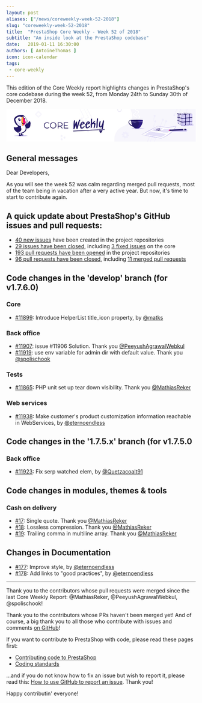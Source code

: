 ```yaml
---
layout: post
aliases: ["/news/coreweekly-week-52-2018"]
slug: "coreweekly-week-52-2018"
title:  "PrestaShop Core Weekly - Week 52 of 2018"
subtitle: "An inside look at the PrestaShop codebase"
date:   2019-01-11 16:30:00
authors: [ AntoineThomas ]
icon: icon-calendar
tags:
 - core-weekly
---
```


This edition of the Core Weekly report highlights changes in PrestaShop's core codebase during the week 52, from Monday 24th to Sunday 30th of December 2018.

![Core Weekly banner](/assets/images/2018/12/banner-core-weekly.jpg)


## General messages

Dear Developers,

As you will see the week 52 was calm regarding merged pull requests, most of the team being in vacation after a very active year. But now, it's time to start to contribute again.


## A quick update about PrestaShop's GitHub issues and pull requests:

- [40 new issues](https://github.com/search?q=org%3APrestaShop+is%3Apublic++-repo%3Aprestashop%2Fprestashop.github.io++is%3Aissue+created%3A2018-12-24..2018-12-30) have been created in the project repositories
- [29 issues have been closed](https://github.com/search?q=org%3APrestaShop+is%3Apublic++-repo%3Aprestashop%2Fprestashop.github.io++is%3Aissue+closed%3A2018-12-24..2018-12-30), including [3 fixed issues](https://github.com/search?q=org%3APrestaShop+is%3Apublic++-repo%3Aprestashop%2Fprestashop.github.io++is%3Aissue+label%3Afixed+closed%3A2018-12-24..2018-12-30) on the core
- [193 pull requests have been opened](https://github.com/search?q=org%3APrestaShop+is%3Apublic++-repo%3Aprestashop%2Fprestashop.github.io++is%3Apr+created%3A2018-12-24..2018-12-30) in the project repositories
- [96 pull requests have been closed](https://github.com/search?q=org%3APrestaShop+is%3Apublic++-repo%3Aprestashop%2Fprestashop.github.io++is%3Apr+closed%3A2018-12-24..2018-12-30), including [11 merged pull requests](https://github.com/search?q=org%3APrestaShop+is%3Apublic++-repo%3Aprestashop%2Fprestashop.github.io++is%3Apr+merged%3A2018-12-24..2018-12-30)

## Code changes in the 'develop' branch (for v1.7.6.0)

### Core

* [#11899](https://github.com/PrestaShop/PrestaShop/pull/11899): Introduce HelperList title_icon property, by [@matks](https://github.com/matks)


### Back office

* [#11907](https://github.com/PrestaShop/PrestaShop/pull/11907): issue  #11906 Solution. Thank you [@PeeyushAgrawalWebkul](https://github.com/PeeyushAgrawalWebkul)
* [#11919](https://github.com/PrestaShop/PrestaShop/pull/11919): use env variable for admin dir with default value. Thank you [@spolischook](https://github.com/spolischook)


### Tests

* [#11865](https://github.com/PrestaShop/PrestaShop/pull/11865): PHP unit set up tear down visibility. Thank you [@MathiasReker](https://github.com/MathiasReker)


### Web services

* [#11938](https://github.com/PrestaShop/PrestaShop/pull/11938): Make customer's product customization information reachable in WebServices, by [@eternoendless](https://github.com/eternoendless)


## Code changes in the '1.7.5.x' branch (for v1.7.5.0

### Back office

* [#11923](https://github.com/PrestaShop/PrestaShop/pull/11923): Fix serp watched elem, by [@Quetzacoalt91](https://github.com/Quetzacoalt91)


## Code changes in modules, themes & tools


### Cash on delivery

* [#17](https://github.com/PrestaShop/ps_cashondelivery/pull/17): Single quote. Thank you [@MathiasReker](https://github.com/MathiasReker)
* [#18](https://github.com/PrestaShop/ps_cashondelivery/pull/18): Lossless compression. Thank you [@MathiasReker](https://github.com/MathiasReker)
* [#19](https://github.com/PrestaShop/ps_cashondelivery/pull/19): Trailing comma in multiline array. Thank you [@MathiasReker](https://github.com/MathiasReker)


## Changes in Documentation

* [#177](https://github.com/PrestaShop/docs/pull/177): Improve style, by [@eternoendless](https://github.com/eternoendless)
* [#178](https://github.com/PrestaShop/docs/pull/178): Add links to "good practices", by [@eternoendless](https://github.com/eternoendless)


<hr />

Thank you to the contributors whose pull requests were merged since the last Core Weekly Report: @MathiasReker, @PeeyushAgrawalWebkul, @spolischook!

Thank you to the contributors whose PRs haven't been merged yet! And of course, a big thank you to all those who contribute with issues and comments [on GitHub](https://github.com/PrestaShop/PrestaShop)!

If you want to contribute to PrestaShop with code, please read these pages first:

 * [Contributing code to PrestaShop](https://devdocs.prestashop.com/1.7/contribute/contribution-guidelines/)
 * [Coding standards](https://devdocs.prestashop.com/1.7/development/coding-standards/)

...and if you do not know how to fix an issue but wish to report it, please read this: [How to use GitHub to report an issue](https://devdocs.prestashop.com/1.7/contribute/contribute-reporting-issues/). Thank you!

Happy contributin' everyone!
